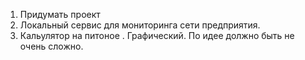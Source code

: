 1. Придумать проект
2. Локальный сервис для мониторинга сети предприятия.
3. Кальулятор на питоное . Графический. По идее должно быть не очень сложно.